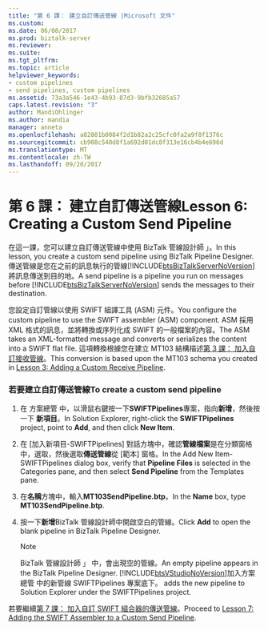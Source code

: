 ```yaml
---
title: "第 6 課： 建立自訂傳送管線 |Microsoft 文件"
ms.custom: 
ms.date: 06/08/2017
ms.prod: biztalk-server
ms.reviewer: 
ms.suite: 
ms.tgt_pltfrm: 
ms.topic: article
helpviewer_keywords:
- custom pipelines
- send pipelines, custom pipelines
ms.assetid: 73a3a546-1e43-4b93-87d3-9bfb32685a57
caps.latest.revision: "3"
author: MandiOhlinger
ms.author: mandia
manager: anneta
ms.openlocfilehash: a82801b0084f2d1b82a2c25cfc0fa2a9f8f1376c
ms.sourcegitcommit: cb908c540d8f1a692d01dc8f313e16cb4b4e696d
ms.translationtype: MT
ms.contentlocale: zh-TW
ms.lasthandoff: 09/20/2017
---
```

# <a name="lesson-6-creating-a-custom-send-pipeline"></a><span data-ttu-id="87e43-102">第 6 課： 建立自訂傳送管線</span><span class="sxs-lookup"><span data-stu-id="87e43-102">Lesson 6: Creating a Custom Send Pipeline</span></span>
<span data-ttu-id="87e43-103">在這一課，您可以建立自訂傳送管線中使用 BizTalk 管線設計師 」。</span><span class="sxs-lookup"><span data-stu-id="87e43-103">In this lesson, you create a custom send pipeline using BizTalk Pipeline Designer.</span></span> <span data-ttu-id="87e43-104">傳送管線是您在之前的訊息執行的管線[!INCLUDE[btsBizTalkServerNoVersion](../../includes/btsbiztalkservernoversion-md.md)]將訊息傳送到目的地。</span><span class="sxs-lookup"><span data-stu-id="87e43-104">A send pipeline is a pipeline you run on messages before [!INCLUDE[btsBizTalkServerNoVersion](../../includes/btsbiztalkservernoversion-md.md)] sends the messages to their destination.</span></span>  
  
 <span data-ttu-id="87e43-105">您設定自訂管線以使用 SWIFT 組譯工具 (ASM) 元件。</span><span class="sxs-lookup"><span data-stu-id="87e43-105">You configure the custom pipeline to use the SWIFT assembler (ASM) component.</span></span> <span data-ttu-id="87e43-106">ASM 採用 XML 格式的訊息，並將轉換或序列化成 SWIFT 的一般檔案的內容。</span><span class="sxs-lookup"><span data-stu-id="87e43-106">The ASM takes an XML-formatted message and converts or serializes the content into a SWIFT flat file.</span></span> <span data-ttu-id="87e43-107">這項轉換根據您在建立 MT103 結構描述[第 3 課： 加入自訂接收管線](../../adapters-and-accelerators/accelerator-swift/lesson-3-adding-a-custom-receive-pipeline.md)。</span><span class="sxs-lookup"><span data-stu-id="87e43-107">This conversion is based upon the MT103 schema you created in [Lesson 3: Adding a Custom Receive Pipeline](../../adapters-and-accelerators/accelerator-swift/lesson-3-adding-a-custom-receive-pipeline.md).</span></span>  
  
### <a name="to-create-a-custom-send-pipeline"></a><span data-ttu-id="87e43-108">若要建立自訂傳送管線</span><span class="sxs-lookup"><span data-stu-id="87e43-108">To create a custom send pipeline</span></span>  
  
1.  <span data-ttu-id="87e43-109">在 方案總管 中，以滑鼠右鍵按一下**SWIFTPipelines**專案，指向**新增**，然後按一下 **新項目**。</span><span class="sxs-lookup"><span data-stu-id="87e43-109">In Solution Explorer, right-click the **SWIFTPipelines** project, point to **Add**, and then click **New Item**.</span></span>  
  
2.  <span data-ttu-id="87e43-110">在 [加入新項目-SWIFTPipelines] 對話方塊中，確認**管線檔案**是在分類窗格中，選取，然後選取**傳送管線**從 [範本] 窗格。</span><span class="sxs-lookup"><span data-stu-id="87e43-110">In the Add New Item-SWIFTPipelines dialog box, verify that **Pipeline Files** is selected in the Categories pane, and then select **Send Pipeline** from the Templates pane.</span></span>  
  
3.  <span data-ttu-id="87e43-111">在**名稱**方塊中，輸入**MT103SendPipeline.btp**。</span><span class="sxs-lookup"><span data-stu-id="87e43-111">In the **Name** box, type **MT103SendPipeline.btp**.</span></span>  
  
4.  <span data-ttu-id="87e43-112">按一下**新增**BizTalk 管線設計師中開啟空白的管線。</span><span class="sxs-lookup"><span data-stu-id="87e43-112">Click **Add** to open the blank pipeline in BizTalk Pipeline Designer.</span></span>  
  
    > [!NOTE]
    >  <span data-ttu-id="87e43-113">BizTalk 管線設計師 」 中，會出現空的管線。</span><span class="sxs-lookup"><span data-stu-id="87e43-113">An empty pipeline appears in the BizTalk Pipeline Designer.</span></span> [!INCLUDE[btsVStudioNoVersion](../../includes/btsvstudionoversion-md.md)]<span data-ttu-id="87e43-114">加入方案總管 中的新管線 SWIFTPipelines 專案底下。</span><span class="sxs-lookup"><span data-stu-id="87e43-114"> adds the new pipeline to Solution Explorer under the SWIFTPipelines project.</span></span>  
  
 <span data-ttu-id="87e43-115">若要繼續[第 7 課： 加入自訂 SWIFT 組合器的傳送管線](../../adapters-and-accelerators/accelerator-swift/lesson-7-adding-the-swift-assembler-to-a-custom-send-pipeline.md)。</span><span class="sxs-lookup"><span data-stu-id="87e43-115">Proceed to [Lesson 7: Adding the SWIFT Assembler to a Custom Send Pipeline](../../adapters-and-accelerators/accelerator-swift/lesson-7-adding-the-swift-assembler-to-a-custom-send-pipeline.md).</span></span>